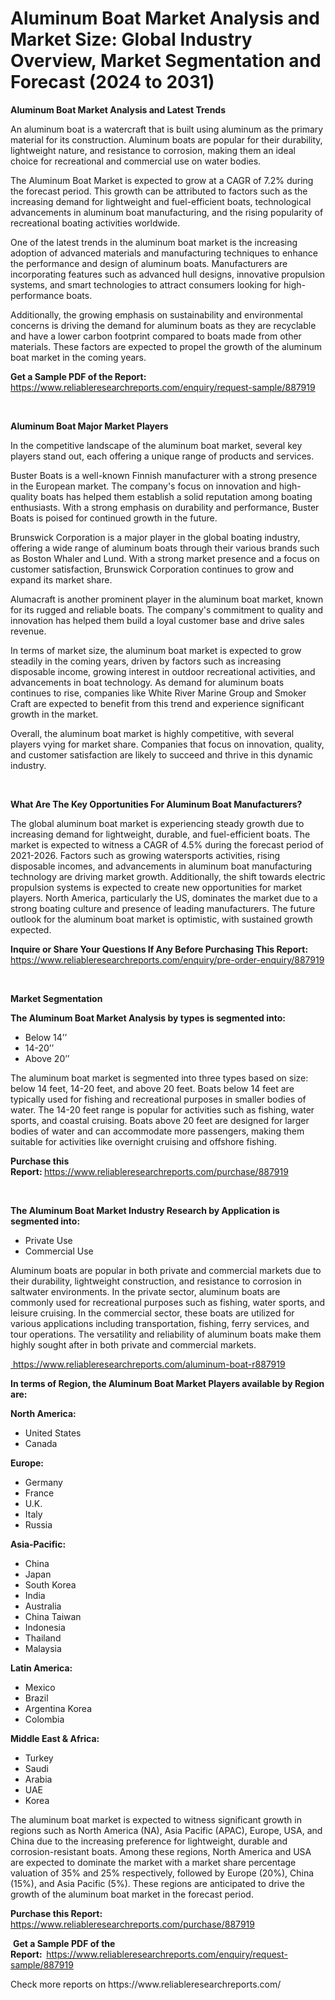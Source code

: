 <p><h1>Aluminum Boat Market Analysis and Market Size: Global Industry Overview, Market Segmentation and Forecast (2024 to 2031)</h1></p><p><strong>Aluminum Boat Market Analysis and Latest Trends</strong></p>
<p><p>An aluminum boat is a watercraft that is built using aluminum as the primary material for its construction. Aluminum boats are popular for their durability, lightweight nature, and resistance to corrosion, making them an ideal choice for recreational and commercial use on water bodies.</p><p>The Aluminum Boat Market is expected to grow at a CAGR of 7.2% during the forecast period. This growth can be attributed to factors such as the increasing demand for lightweight and fuel-efficient boats, technological advancements in aluminum boat manufacturing, and the rising popularity of recreational boating activities worldwide.</p><p>One of the latest trends in the aluminum boat market is the increasing adoption of advanced materials and manufacturing techniques to enhance the performance and design of aluminum boats. Manufacturers are incorporating features such as advanced hull designs, innovative propulsion systems, and smart technologies to attract consumers looking for high-performance boats.</p><p>Additionally, the growing emphasis on sustainability and environmental concerns is driving the demand for aluminum boats as they are recyclable and have a lower carbon footprint compared to boats made from other materials. These factors are expected to propel the growth of the aluminum boat market in the coming years.</p></p>
<p><strong>Get a Sample PDF of the Report:&nbsp;</strong> <a href="https://www.reliableresearchreports.com/enquiry/request-sample/887919">https://www.reliableresearchreports.com/enquiry/request-sample/887919</a></p>
<p>&nbsp;</p>
<p><strong>Aluminum Boat Major Market Players</strong></p>
<p><p>In the competitive landscape of the aluminum boat market, several key players stand out, each offering a unique range of products and services. </p><p>Buster Boats is a well-known Finnish manufacturer with a strong presence in the European market. The company's focus on innovation and high-quality boats has helped them establish a solid reputation among boating enthusiasts. With a strong emphasis on durability and performance, Buster Boats is poised for continued growth in the future.</p><p>Brunswick Corporation is a major player in the global boating industry, offering a wide range of aluminum boats through their various brands such as Boston Whaler and Lund. With a strong market presence and a focus on customer satisfaction, Brunswick Corporation continues to grow and expand its market share.</p><p>Alumacraft is another prominent player in the aluminum boat market, known for its rugged and reliable boats. The company's commitment to quality and innovation has helped them build a loyal customer base and drive sales revenue.</p><p>In terms of market size, the aluminum boat market is expected to grow steadily in the coming years, driven by factors such as increasing disposable income, growing interest in outdoor recreational activities, and advancements in boat technology. As demand for aluminum boats continues to rise, companies like White River Marine Group and Smoker Craft are expected to benefit from this trend and experience significant growth in the market.</p><p>Overall, the aluminum boat market is highly competitive, with several players vying for market share. Companies that focus on innovation, quality, and customer satisfaction are likely to succeed and thrive in this dynamic industry.</p></p>
<p>&nbsp;</p>
<p><strong>What Are The Key Opportunities For Aluminum Boat Manufacturers?</strong></p>
<p><p>The global aluminum boat market is experiencing steady growth due to increasing demand for lightweight, durable, and fuel-efficient boats. The market is expected to witness a CAGR of 4.5% during the forecast period of 2021-2026. Factors such as growing watersports activities, rising disposable incomes, and advancements in aluminum boat manufacturing technology are driving market growth. Additionally, the shift towards electric propulsion systems is expected to create new opportunities for market players. North America, particularly the US, dominates the market due to a strong boating culture and presence of leading manufacturers. The future outlook for the aluminum boat market is optimistic, with sustained growth expected.</p></p>
<p><strong>Inquire or Share Your Questions If Any Before Purchasing This Report:</strong> <a href="https://www.reliableresearchreports.com/enquiry/pre-order-enquiry/887919">https://www.reliableresearchreports.com/enquiry/pre-order-enquiry/887919</a></p>
<p>&nbsp;</p>
<p><strong>Market Segmentation</strong></p>
<p><strong>The Aluminum Boat Market Analysis by types is segmented into:</strong></p>
<p><ul><li>Below 14’’</li><li>14-20’’</li><li>Above 20’’</li></ul></p>
<p><p>The aluminum boat market is segmented into three types based on size: below 14 feet, 14-20 feet, and above 20 feet. Boats below 14 feet are typically used for fishing and recreational purposes in smaller bodies of water. The 14-20 feet range is popular for activities such as fishing, water sports, and coastal cruising. Boats above 20 feet are designed for larger bodies of water and can accommodate more passengers, making them suitable for activities like overnight cruising and offshore fishing.</p></p>
<p><strong>Purchase this Report:&nbsp;</strong><a href="https://www.reliableresearchreports.com/purchase/887919">https://www.reliableresearchreports.com/purchase/887919</a></p>
<p>&nbsp;</p>
<p><strong>The Aluminum Boat Market Industry Research by Application is segmented into:</strong></p>
<p><ul><li>Private Use</li><li>Commercial Use</li></ul></p>
<p><p>Aluminum boats are popular in both private and commercial markets due to their durability, lightweight construction, and resistance to corrosion in saltwater environments. In the private sector, aluminum boats are commonly used for recreational purposes such as fishing, water sports, and leisure cruising. In the commercial sector, these boats are utilized for various applications including transportation, fishing, ferry services, and tour operations. The versatility and reliability of aluminum boats make them highly sought after in both private and commercial markets.</p></p>
<p><a href="https://www.reliableresearchreports.com/aluminum-boat-r887919">&nbsp;https://www.reliableresearchreports.com/aluminum-boat-r887919</a></p>
<p><strong>In terms of Region, the Aluminum Boat Market Players available by Region are:</strong></p>
<p>
    <p> <strong> North America: </strong>
        <ul>
            <li>United States</li>
            <li>Canada</li>
        </ul>
        </p> 
    <p> <strong> Europe: </strong>
        <ul>
            <li>Germany</li>
            <li>France</li>
            <li>U.K.</li>
            <li>Italy</li>
            <li>Russia</li>
        </ul>
        </p> 
    <p> <strong> Asia-Pacific: </strong>
        <ul>
            <li>China</li>
            <li>Japan</li>
            <li>South Korea</li>
            <li>India</li>
            <li>Australia</li>
            <li>China Taiwan</li>
            <li>Indonesia</li>
            <li>Thailand</li>
            <li>Malaysia</li>
        </ul>
        </p> 
    <p> <strong> Latin America: </strong>
        <ul>
            <li>Mexico</li>
            <li>Brazil</li>
            <li>Argentina Korea</li>
            <li>Colombia</li>
        </ul>
        </p> 
    <p> <strong> Middle East & Africa: </strong>
        <ul>
            <li>Turkey</li>
            <li>Saudi</li>
            <li>Arabia</li>
            <li>UAE</li>
            <li>Korea</li>
        </ul>
    </p>
    </p>
<p><p>The aluminum boat market is expected to witness significant growth in regions such as North America (NA), Asia Pacific (APAC), Europe, USA, and China due to the increasing preference for lightweight, durable and corrosion-resistant boats. Among these regions, North America and USA are expected to dominate the market with a market share percentage valuation of 35% and 25% respectively, followed by Europe (20%), China (15%), and Asia Pacific (5%). These regions are anticipated to drive the growth of the aluminum boat market in the forecast period.</p></p>
<p><strong>Purchase this Report: </strong><a href="https://www.reliableresearchreports.com/purchase/887919">https://www.reliableresearchreports.com/purchase/887919</a></p>
<p>&nbsp;<strong>Get a Sample PDF of the Report:&nbsp;&nbsp;</strong><a href="https://www.reliableresearchreports.com/enquiry/request-sample/887919">https://www.reliableresearchreports.com/enquiry/request-sample/887919</a></p>
<p><strong></strong></p>
<p>Check more reports on https://www.reliableresearchreports.com/</p>